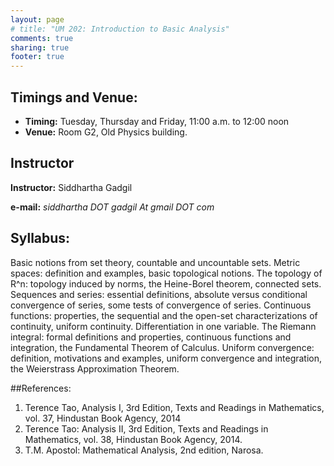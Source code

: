 ```yaml
---
layout: page
# title: "UM 202: Introduction to Basic Analysis"
comments: true
sharing: true
footer: true
---
```




## Timings and Venue:

* **Timing:** Tuesday, Thursday and Friday, 11:00 a.m. to 12:00 noon
* **Venue:** Room G2, Old Physics building.

## Instructor

**Instructor:** Siddhartha Gadgil

__e-mail:__ _siddhartha DOT gadgil At gmail DOT com_


## Syllabus:

Basic notions from set theory, countable and uncountable sets. Metric spaces: definition and examples, basic topological notions. The topology of R^n: topology induced by norms, the Heine-Borel theorem, connected sets. Sequences and series: essential definitions, absolute versus conditional convergence of series, some tests of convergence of series. Continuous functions: properties, the sequential and the open-set characterizations of continuity, uniform continuity. Differentiation in one variable. The Riemann integral: formal definitions and properties, continuous functions and integration, the Fundamental Theorem of Calculus. Uniform convergence: definition, motivations and examples, uniform convergence and integration, the Weierstrass Approximation Theorem.

##References:

1. Terence Tao, Analysis I, 3rd Edition, Texts and Readings in Mathematics, vol. 37, Hindustan Book Agency, 2014
2. Terence Tao: Analysis II, 3rd Edition, Texts and Readings in Mathematics, vol. 38, Hindustan Book Agency, 2014.
3. T.M. Apostol: Mathematical Analysis, 2nd edition, Narosa.
